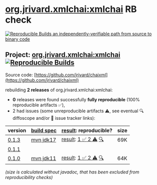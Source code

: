 [org.jrivard.xmlchai:xmlchai](https://central.sonatype.com/artifact/org.jrivard.xmlchai/xmlchai/versions) RB check
=======

[![Reproducible Builds](https://reproducible-builds.org/images/logos/rb.svg) an independently-verifiable path from source to binary code](https://reproducible-builds.org/)

## Project: [org.jrivard.xmlchai:xmlchai](https://central.sonatype.com/artifact/org.jrivard.xmlchai/xmlchai/versions) [![Reproducible Builds](https://img.shields.io/endpoint?url=https://raw.githubusercontent.com/jvm-repo-rebuild/reproducible-central/master/content/org/jrivard/xmlchai/badge.json)](https://github.com/jvm-repo-rebuild/reproducible-central/blob/master/content/org/jrivard/xmlchai/README.md)

Source code: [https://github.com/jrivard/chaixml](https://github.com/jrivard/chaixml)

rebuilding **2 releases** of org.jrivard.xmlchai:xmlchai:
- **0** releases were found successfully **fully reproducible** (100% reproducible artifacts :white_check_mark:),
- 2 had issues (some unreproducible artifacts :warning:, see eventual :mag: diffoscope and/or :memo: issue tracker links):

| version | [build spec](/BUILDSPEC.md) | [result](https://reproducible-builds.org/docs/jvm/): reproducible? | size |
| -- | --------- | ------ | -- |
| [0.1.3](https://central.sonatype.com/artifact/org.jrivard.xmlchai/xmlchai/0.1.3/pom) | [mvn jdk17](xmlchai-0.1.3.buildspec) | [result](xmlchai-0.1.3.buildinfo): [1 :white_check_mark:  2 :warning:](xmlchai-0.1.3.buildcompare) [:mag:](xmlchai-0.1.3.diffoscope) | 69K |
| [0.1.1](https://central.sonatype.com/artifact/org.jrivard.xmlchai/xmlchai/0.1.1/pom) | | | |
| [0.1.0](https://central.sonatype.com/artifact/org.jrivard.xmlchai/xmlchai/0.1.0/pom) | [mvn jdk11](xmlchai-0.1.0.buildspec) | [result](xmlchai-0.1.0.buildinfo): [1 :white_check_mark:  2 :warning:](xmlchai-0.1.0.buildcompare) [:mag:](xmlchai-0.1.0.diffoscope) | 64K |

<i>(size is calculated without javadoc, that has been excluded from reproducibility checks)</i>
